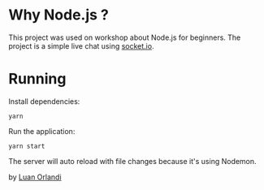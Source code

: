 # Why Node.js ?

This project was used on workshop about Node.js for beginners.
The project is a simple live chat using [socket.io](socket.io).

# Running

Install dependencies:

```
yarn
```

Run the application:

```
yarn start
```

The server will auto reload with file changes because it's using Nodemon.

by [Luan Orlandi](https://luanorlandi.github.io/)

